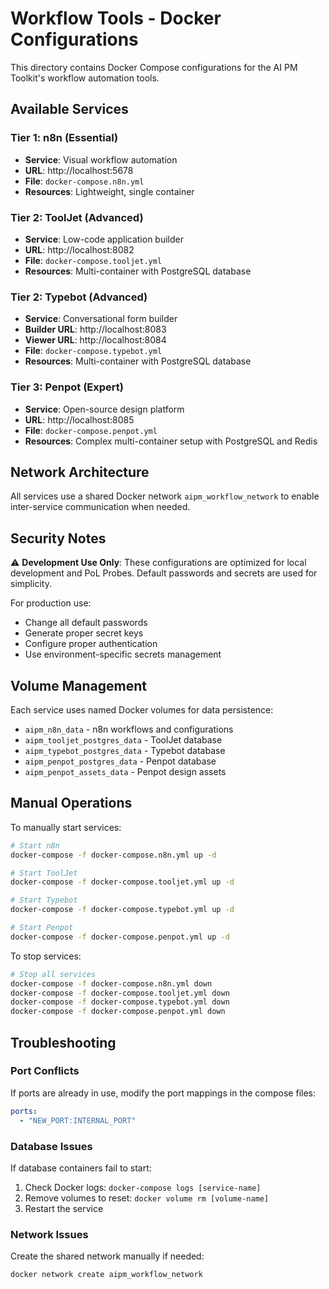 # Workflow Tools - Docker Configurations

This directory contains Docker Compose configurations for the AI PM Toolkit's workflow automation tools.

## Available Services

### Tier 1: n8n (Essential)
- **Service**: Visual workflow automation
- **URL**: http://localhost:5678
- **File**: `docker-compose.n8n.yml`
- **Resources**: Lightweight, single container

### Tier 2: ToolJet (Advanced)
- **Service**: Low-code application builder
- **URL**: http://localhost:8082
- **File**: `docker-compose.tooljet.yml`
- **Resources**: Multi-container with PostgreSQL database

### Tier 2: Typebot (Advanced)
- **Service**: Conversational form builder
- **Builder URL**: http://localhost:8083
- **Viewer URL**: http://localhost:8084
- **File**: `docker-compose.typebot.yml`
- **Resources**: Multi-container with PostgreSQL database

### Tier 3: Penpot (Expert)
- **Service**: Open-source design platform
- **URL**: http://localhost:8085
- **File**: `docker-compose.penpot.yml`
- **Resources**: Complex multi-container setup with PostgreSQL and Redis

## Network Architecture

All services use a shared Docker network `aipm_workflow_network` to enable inter-service communication when needed.

## Security Notes

⚠️ **Development Use Only**: These configurations are optimized for local development and PoL Probes. Default passwords and secrets are used for simplicity.

For production use:
- Change all default passwords
- Generate proper secret keys
- Configure proper authentication
- Use environment-specific secrets management

## Volume Management

Each service uses named Docker volumes for data persistence:
- `aipm_n8n_data` - n8n workflows and configurations
- `aipm_tooljet_postgres_data` - ToolJet database
- `aipm_typebot_postgres_data` - Typebot database  
- `aipm_penpot_postgres_data` - Penpot database
- `aipm_penpot_assets_data` - Penpot design assets

## Manual Operations

To manually start services:

```bash
# Start n8n
docker-compose -f docker-compose.n8n.yml up -d

# Start ToolJet
docker-compose -f docker-compose.tooljet.yml up -d

# Start Typebot
docker-compose -f docker-compose.typebot.yml up -d

# Start Penpot
docker-compose -f docker-compose.penpot.yml up -d
```

To stop services:

```bash
# Stop all services
docker-compose -f docker-compose.n8n.yml down
docker-compose -f docker-compose.tooljet.yml down
docker-compose -f docker-compose.typebot.yml down
docker-compose -f docker-compose.penpot.yml down
```

## Troubleshooting

### Port Conflicts
If ports are already in use, modify the port mappings in the compose files:
```yaml
ports:
  - "NEW_PORT:INTERNAL_PORT"
```

### Database Issues
If database containers fail to start:
1. Check Docker logs: `docker-compose logs [service-name]`
2. Remove volumes to reset: `docker volume rm [volume-name]`
3. Restart the service

### Network Issues
Create the shared network manually if needed:
```bash
docker network create aipm_workflow_network
```